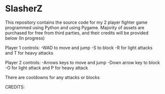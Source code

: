 # SlasherZ
This repository contains the source code for my 2 player fighter game programmed using Python and using Pygame.
Majority of assets are purchased for free from third parties, and their credits will be provided below (In progress)




Player 1 controls:
-WAD to move and jump
-S to block
-R for light attacks and T for heavy attacks

Player 2 controls:
-Arrows keys to move and jump
-Down arrow key to block
-O for light attack and P for heavy attack

There are cooldowns for any attacks or blocks


CREDITS:





